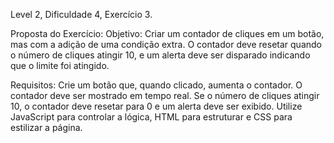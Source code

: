 Level 2, Dificuldade 4, Exercício 3.

Proposta do Exercício:
Objetivo: Criar um contador de cliques em um botão, mas com a adição de uma condição extra. 
O contador deve resetar quando o número de cliques atingir 10, e um alerta deve ser disparado indicando que o limite foi atingido.

Requisitos:
Crie um botão que, quando clicado, aumenta o contador.
O contador deve ser mostrado em tempo real.
Se o número de cliques atingir 10, o contador deve resetar para 0 e um alerta deve ser exibido.
Utilize JavaScript para controlar a lógica, HTML para estruturar e CSS para estilizar a página.